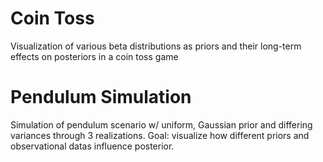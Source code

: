 # Coin Toss
Visualization of various beta distributions as priors and their long-term effects on posteriors in a coin toss game

# Pendulum Simulation
Simulation of pendulum scenario w/ uniform, Gaussian prior and differing variances through 3 realizations. Goal: visualize how different priors and observational datas influence posterior.



